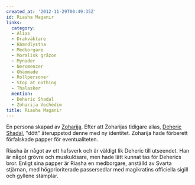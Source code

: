 ```yaml
---
created_at: '2012-11-29T00:49:35Z'
id: Riasha Maganir
links:
  category:
  - Alias
  - Drakväktare
  - Hämndlystna
  - Medborgare
  - Moralisk gråzon
  - Mynader
  - Neromenzer
  - Ohämmade
  - Rollpersoner
  - Stop at nothing
  - Thalasker
  mention:
  - Deheric Shadal
  - Zoharija Vechédim
title: Riasha Maganir
---
```


En persona skapad av [Zoharija]. Efter att Zoharijas tidigare alias, [Deheric Shadal], "dött"
återuppstod denne med ny identitet. Zoharija hade förberett förfalskade papper för eventualiteten.

Riasha är något av ett hafsverk och är väldigt lik Deheric till utseendet. Han är något grövre och
muskulösare, men hade lätt kunnat tas för Deherics bror. Enligt sina papper är Riasha en medborgare,
anställd av Svarta stjärnan, med högprioriterade passersedlar med magikratins officiella sigill och
gyllene stämplar.

  [Zoharija]: Zoharija_Vechédim
  [Deheric Shadal]: Deheric_Shadal